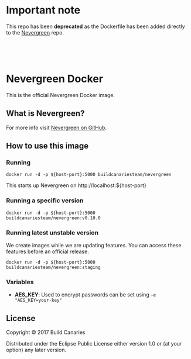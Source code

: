 # Important note

This repo has been **deprecated** as the Dockerfile has been added directly to the [Nevergreen](https://github.com/build-canaries/nevergreen) repo.

&nbsp;

&nbsp;

# Nevergreen Docker

This is the official Nevergreen Docker image.

## What is Nevergreen?

For more info visit [Nevergreen on GitHub](https://github.com/build-canaries/nevergreen).

## How to use this image

### Running

    docker run -d -p ${host-port}:5000 buildcanariesteam/nevergreen 

This starts up Nevergreen on http://localhost:${host-port}

### Running a specific version

    docker run -d -p ${host-port}:5000 buildcanariesteam/nevergreen:v0.10.0

### Running latest unstable version

We create images while we are updating features. You can access these features before an official release.

    docker run -d -p ${host-port}:5000 buildcanariesteam/nevergreen:staging

### Variables

- **AES_KEY**: Used to encrypt passwords can be set using `-e "AES_KEY=your-key"`

## License

Copyright © 2017 Build Canaries

Distributed under the Eclipse Public License either version 1.0 or (at your option) any later version.
